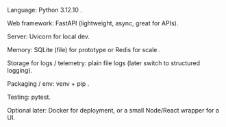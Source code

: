 Language: Python 3.12.10 .

Web framework: FastAPI (lightweight, async, great for APIs).

Server: Uvicorn for local dev.

Memory: SQLite (file) for prototype or Redis for scale .

Storage for logs / telemetry: plain file logs (later switch to structured logging).

Packaging / env: venv + pip .

Testing: pytest.

Optional later: Docker for deployment, or a small Node/React wrapper for a UI.

